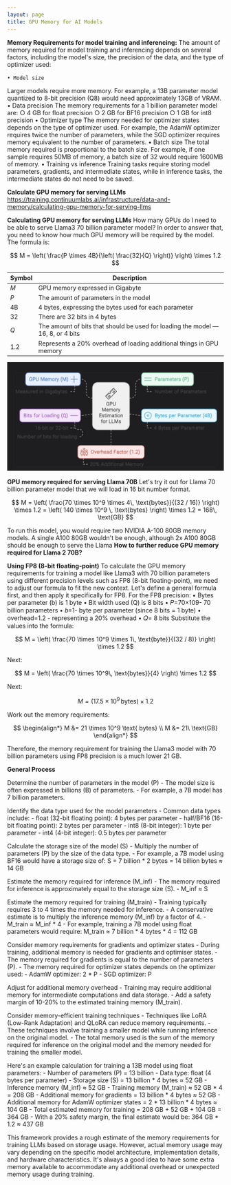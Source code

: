 ```yaml
---
layout: page
title: GPU Memory for AI Models
---
```


**Memory Requirements for model training and inferencing:**
The amount of memory required for model training and inferencing depends on several factors, including the model's size, the precision of the data, and the type of optimizer used: 
 
    • Model size
Larger models require more memory. For example, a 13B parameter model quantized to 8-bit precision (Q8) would need approximately 13GB of VRAM. 
    • Data precision
The memory requirements for a 1 billion parameter model are: 
        ○ 4 GB for float precision 
        ○ 2 GB for BF16 precision 
        ○ 1 GB for int8 precision 
    • Optimizer type
The memory needed for optimizer states depends on the type of optimizer used. For example, the AdamW optimizer requires twice the number of parameters, while the SGD optimizer requires memory equivalent to the number of parameters. 
    • Batch size
The total memory required is proportional to the batch size. For example, if one sample requires 50MB of memory, a batch size of 32 would require 1600MB of memory. 
    • Training vs inference
Training tasks require storing model parameters, gradients, and intermediate states, while in inference tasks, the intermediate states do not need to be saved. 
 
**Calculate GPU memory for serving LLMs**
https://training.continuumlabs.ai/infrastructure/data-and-memory/calculating-gpu-memory-for-serving-llms

**Calculating GPU memory for serving LLMs**
How many GPUs do I need to be able to serve Llama3 70 billion parameter model? 
In order to answer that, you need to know how much GPU memory will be required by the model. The formula is:

$$
M = \left( \frac{P \times 4B}{\left( \frac{32}{Q} \right)} \right) \times 1.2
$$

| Symbol | Description                                                                 |
|--------|-----------------------------------------------------------------------------|
| *M*    | GPU memory expressed in Gigabyte                                            |
| *P*    | The amount of parameters in the model                                       |
| 4B     | 4 bytes, expressing the bytes used for each parameter                       |
| 32     | There are 32 bits in 4 bytes                                                |
| *Q*    | The amount of bits that should be used for loading the model — 16, 8, or 4 bits |
| 1.2    | Represents a 20% overhead of loading additional things in GPU memory        |

![pic 1](/images/GPU-Memory-for-AI-Model-pic1.png "pic 1")

**GPU memory required for serving Llama 70B**
Let's try it out for Llama 70 billion parameter model that we will load in 16 bit number format. 

$$
M = \left( \frac{70 \times 10^9 \times 4\, \text{bytes}}{(32 / 16)} \right) \times 1.2 
= \left( 140 \times 10^9 \, \text{bytes} \right) \times 1.2 = 168\, \text{GB}
$$

To run this model, you would require two NVIDIA A-100 80GB memory models.
A single A100 80GB wouldn't be enough, although 2x A100 80GB should be enough to serve the Llama **How to further reduce GPU memory required for Llama 2 70B?**

**Using FP8 (8-bit floating-point)**
To calculate the GPU memory requirements for training a model like Llama3 with 70 billion parameters using different precision levels such as FP8 (8-bit floating-point), we need to adjust our formula to fit the new context. 
Let's define a general formula first, and then apply it specifically for FP8.
For the FP8 precision:
    • Bytes per parameter (b) is 1 byte
    • Bit width used (Q) is 8 bits
    • 𝑃=70×109- 70 billion parameters
    • 𝑏=1- byte per parameter (since 8 bits = 1 byte)
    • overhead=1.2 - representing a 20% overhead
    • 𝑄= 8 bits
Substitute the values into the formula:

$$
M = \left( \frac{70 \times 10^9 \times 1\, \text{byte}}{(32 / 8)} \right) \times 1.2
$$

Next:

$$
M = \left( \frac{70 \times 10^9\, \text{bytes}}{4} \right) \times 1.2
$$

Next:

$$
M = (17.5 \times 10^9 \, \text{bytes}) \times 1.2
$$

Work out the memory requirements:

$$
\begin{align*}
M &= 21 \times 10^9 \text{ bytes} \\
M &= 21\ \text{GB}
\end{align*}
$$

Therefore, the memory requirement for training the Llama3 model with 70 billion parameters using FP8 precision is a much lower 21 GB.

**General Process**

Determine the number of parameters in the model (P)
    - The model size is often expressed in billions (B) of parameters.
    - For example, a 7B model has 7 billion parameters.

Identify the data type used for the model parameters
    - Common data types include:
    - float (32-bit floating point): 4 bytes per parameter
    - half/BF16 (16-bit floating point): 2 bytes per parameter
    - int8 (8-bit integer): 1 byte per parameter
    - int4 (4-bit integer): 0.5 bytes per parameter

Calculate the storage size of the model (S)
    - Multiply the number of parameters (P) by the size of the data type.
    - For example, a 7B model using BF16 would have a storage size of: S = 7 billion * 2 bytes = 14 billion bytes ≈ 14 GB

Estimate the memory required for inference (M_inf)
    - The memory required for inference is approximately equal to the storage size (S).
    - M_inf ≈ S

Estimate the memory required for training (M_train)
    - Training typically requires 3 to 4 times the memory needed for inference.
    - A conservative estimate is to multiply the inference memory (M_inf) by a factor of 4.
    - M_train ≈ M_inf * 4
    - For example, training a 7B model using float parameters would require: M_train ≈ 7 billion * 4 bytes * 4 = 112 GB

Consider memory requirements for gradients and optimizer states
    - During training, additional memory is needed for gradients and optimiser states.
    - The memory required for gradients is equal to the number of parameters (P).
    - The memory required for optimizer states depends on the optimizer used:
    - AdamW optimizer: 2 * P
    - SGD optimizer: P

Adjust for additional memory overhead
    - Training may require additional memory for intermediate computations and data storage.
    - Add a safety margin of 10-20% to the estimated training memory (M_train).

Consider memory-efficient training techniques
    - Techniques like LoRA (Low-Rank Adaptation) and QLoRA can reduce memory requirements.
    - These techniques involve training a smaller model while running inference on the original model.
    - The total memory used is the sum of the memory required for inference on the original model and the memory needed for training the smaller model.

Here's an example calculation for training a 13B model using float parameters:
    - Number of parameters (P) = 13 billion
    - Data type: float (4 bytes per parameter)
    - Storage size (S) = 13 billion * 4 bytes ≈ 52 GB
    - Inference memory (M_inf) ≈ 52 GB
    - Training memory (M_train) ≈ 52 GB * 4 = 208 GB
    - Additional memory for gradients = 13 billion * 4 bytes ≈ 52 GB
    - Additional memory for AdamW optimizer states = 2 * 13 billion * 4 bytes ≈ 104 GB
    - Total estimated memory for training = 208 GB + 52 GB + 104 GB = 364 GB
    - With a 20% safety margin, the final estimate would be: 364 GB * 1.2 ≈ 437 GB

This framework provides a rough estimate of the memory requirements for training LLMs based on storage usage. However, actual memory usage may vary depending on the specific model architecture, implementation details, and hardware characteristics. It's always a good idea to have some extra memory available to accommodate any additional overhead or unexpected memory usage during training.


